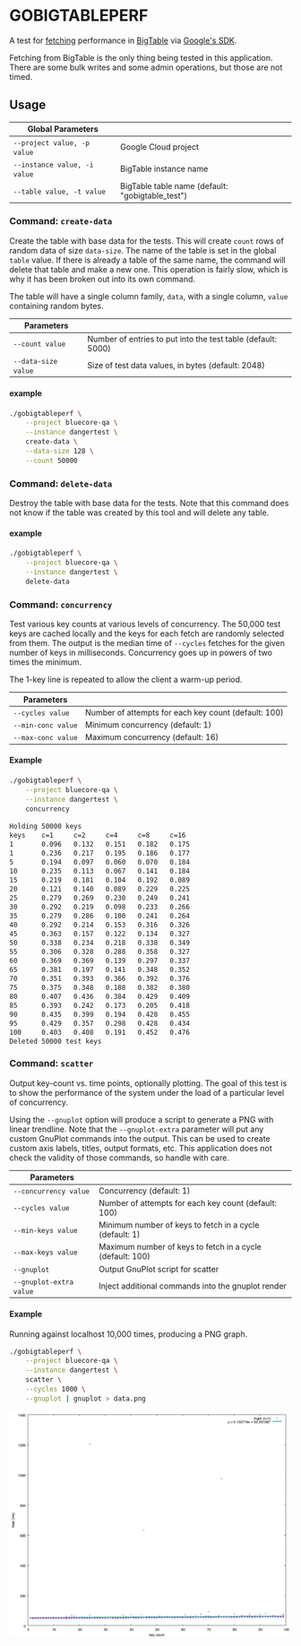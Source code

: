 # GOBIGTABLEPERF

A test for [fetching](https://godoc.org/cloud.google.com/go/bigtable#Table.ReadRows)
performance in [BigTable](https://cloud.google.com/bigtable/docs/) via
[Google's SDK](https://godoc.org/cloud.google.com/go/bigtable).

Fetching from BigTable is the only thing being tested in this application. There
are some bulk writes and some admin operations, but those are not timed.

## Usage

| Global Parameters                                                              ||
| --------------------------- | ------------------------------------------------- |
| `--project value, -p value`  | Google Cloud project                             |
| `--instance value, -i value` | BigTable instance name                           |
| `--table value, -t value`    | BigTable table name (default: "gobigtable_test") |

### Command: `create-data`
Create the table with base data for the tests. This will create `count` rows of
random data of size `data-size`. The name of the table is set in the global
`table` value. If there is already a table of the same name, the command will
delete that table and make a new one. This operation is fairly slow, which is
why it has been broken out into its own command.

The table will have a single column family, `data`, with a single column,
`value` containing random bytes.

| Parameters                                                                        ||
| ------------------- | ------------------------------------------------------------ |
| `--count value`     | Number of entries to put into the test table (default: 5000) |
| `--data-size value` | Size of test data values, in bytes (default: 2048)           |

#### example
```bash
./gobigtableperf \
    --project bluecore-qa \
    --instance dangertest \
    create-data \
    --data-size 128 \
    --count 50000
```

### Command: `delete-data`
Destroy the table with base data for the tests. Note that this command does not
know if the table was created by this tool and will delete any table.

#### example
```bash
./gobigtableperf \
    --project bluecore-qa \
    --instance dangertest \
    delete-data
```

### Command: `concurrency`
Test various key counts at various levels of concurrency. The 50,000 test keys
are cached locally and the keys for each fetch are randomly selected from them.
The output is the median time of `--cycles` fetches for the given number of keys
in milliseconds. Concurrency goes up in powers of two times the minimum.

The 1-key line is repeated to allow the client a warm-up period.

| Parameters                                                              ||
| ----------------- | ---------------------------------------------------- |
|`--cycles value`   | Number of attempts for each key count (default: 100) |
|`--min-conc value` | Minimum concurrency (default: 1)                     |
|`--max-conc value` | Maximum concurrency (default: 16)                    |

#### Example
```bash
./gobigtableperf \
    --project bluecore-qa \
    --instance dangertest \
    concurrency
```

```
Holding 50000 keys
keys    c=1     c=2     c=4     c=8     c=16
1       0.096   0.132   0.151   0.182   0.175
1       0.236   0.217   0.195   0.186   0.177
5       0.194   0.097   0.060   0.070   0.184
10      0.235   0.113   0.067   0.141   0.184
15      0.219   0.181   0.104   0.192   0.089
20      0.121   0.140   0.089   0.229   0.225
25      0.279   0.269   0.230   0.249   0.241
30      0.292   0.219   0.098   0.233   0.266
35      0.279   0.286   0.100   0.241   0.264
40      0.292   0.214   0.153   0.316   0.326
45      0.363   0.157   0.122   0.134   0.327
50      0.338   0.234   0.218   0.338   0.349
55      0.306   0.328   0.288   0.358   0.327
60      0.369   0.369   0.139   0.297   0.337
65      0.381   0.197   0.141   0.348   0.352
70      0.351   0.393   0.366   0.392   0.376
75      0.375   0.348   0.188   0.382   0.380
80      0.407   0.436   0.384   0.429   0.409
85      0.393   0.242   0.173   0.205   0.418
90      0.435   0.399   0.194   0.428   0.455
95      0.429   0.357   0.298   0.428   0.434
100     0.403   0.408   0.191   0.452   0.476
Deleted 50000 test keys
```

### Command: `scatter`
Output key-count vs. time points, optionally plotting. The goal of this test is
to show the performance of the system under the load of a particular level of
concurrency.

Using the `--gnuplot` option will produce a script to generate a
PNG with linear trendline. Note that the `--gnuplot-extra` parameter will put
any custom GnuPlot commands into the output. This can be used to create custom
axis labels, titles, output formats, etc. This application does not check the
validity of those commands, so handle with care.

| Parameters                                                                        ||
| ---------------------- | --------------------------------------------------------- |
|`--concurrency value`   | Concurrency (default: 1)                                  |
|`--cycles value`        | Number of attempts for each key count (default: 100)      |
|`--min-keys value`      | Minimum number of keys to fetch in a cycle (default: 1)   |
|`--max-keys value`      | Maximum number of keys to fetch in a cycle (default: 100) |
|`--gnuplot`             | Output GnuPlot script for scatter                         |
|`--gnuplot-extra value` | Inject additional commands into the gnuplot render        |

 #### Example

 Running against localhost 10,000 times, producing a PNG graph.

 ```bash
 ./gobigtableperf \
     --project bluecore-qa \
     --instance dangertest \
     scatter \
     --cycles 1000 \
     --gnuplot | gnuplot > data.png
 ```
 ![example.png](example.png)

